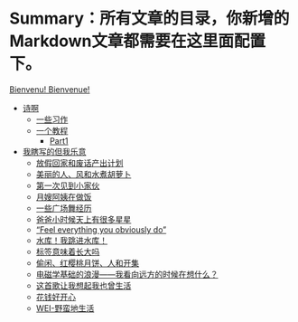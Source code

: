 # Summary：所有文章的目录，你新增的 Markdown文章都需要在这里面配置下。
<!--
mdbook build
 -->

<!--
git init
git add .
git commit -m "init"

git remote add origin https://github.com/yangruoxuan0516/MyEgo.git
git branch -M main
git push -u origin main

git config --global http.sslBackend "openssl"
git push -u origin main --force
 -->

[Bienvenu! Bienvenue!](./README.md)
- [诗啊](./poem/poem.md)
    - [一些习作](./poem/mypoem.md)
    - [一个教程](./poem/poemGuideline.md)
       - [Part1](./poem/poemPart1.md)
- [我瞎写的但我乐意](./diary/0.md)
    - [放假回家和废话产出计划](./diary/1.md)
    - [美丽的人、风和水煮胡萝卜](./diary/2.md)
    - [第一次见到小家伙](./diary/3.md)
    - [月嫂阿姨在做饭](./diary/4.md)
    - [一些广场舞经历](./diary/5.md)
    - [爸爸小时候天上有很多星星](./diary/6.md)
    - [“Feel everything you obviously do”](./diary/7.md)
    - [水库！我跳进水库！](./diary/8.md)
    <!-- - [一些可以跨越时间的关系](./diary/9.md) -->
    - [标签意味着长大吗](./diary/10.md)
    <!-- - [非常非常非常难过](./diary/11.md) -->
    - [偷闲、红樱桃月饼、人和开集](./diary/12.md)
    - [电磁学基础的浪漫——我看向远方的时候在想什么？](./diary/13.md)
    - [这首歌让我想起我也曾生活](./diary/14.md)
    - [花钱好开心](./diary/15.md)
    - [WEI-野蛮地生活](./diary/16.md)
    <!-- - [糟糕的开学第一天](./diary/17.md)
    - [我也不认识我](./diary/18.md)
    - [好好吃饭](./diary/19.md)
    - [和妈妈打电话好开心](./diary/20.md)
    - [什么戏剧旅行、什么戏剧盲盒、什么戏剧生活](./diary/21.md) -->
    <!-- - [活着干嘛](./diary/22.md) -->
